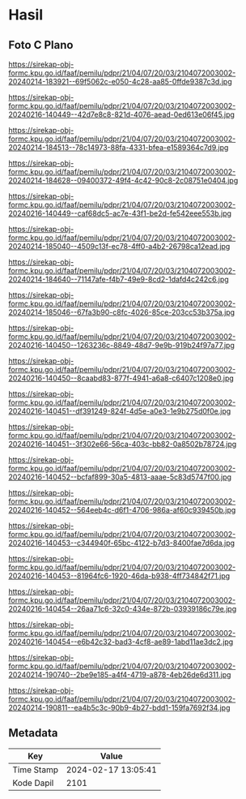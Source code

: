 # Hasil

## Foto C Plano

https://sirekap-obj-formc.kpu.go.id/faaf/pemilu/pdpr/21/04/07/20/03/2104072003002-20240214-183921--69f5062c-e050-4c28-aa85-0ffde9387c3d.jpg

https://sirekap-obj-formc.kpu.go.id/faaf/pemilu/pdpr/21/04/07/20/03/2104072003002-20240216-140449--42d7e8c8-821d-4076-aead-0ed613e06f45.jpg

https://sirekap-obj-formc.kpu.go.id/faaf/pemilu/pdpr/21/04/07/20/03/2104072003002-20240214-184513--78c14973-88fa-4331-bfea-e1589364c7d9.jpg

https://sirekap-obj-formc.kpu.go.id/faaf/pemilu/pdpr/21/04/07/20/03/2104072003002-20240214-184628--09400372-49f4-4c42-90c8-2c08751e0404.jpg

https://sirekap-obj-formc.kpu.go.id/faaf/pemilu/pdpr/21/04/07/20/03/2104072003002-20240216-140449--caf68dc5-ac7e-43f1-be2d-fe542eee553b.jpg

https://sirekap-obj-formc.kpu.go.id/faaf/pemilu/pdpr/21/04/07/20/03/2104072003002-20240214-185040--4509c13f-ec78-4ff0-a4b2-26798ca12ead.jpg

https://sirekap-obj-formc.kpu.go.id/faaf/pemilu/pdpr/21/04/07/20/03/2104072003002-20240214-184640--71147afe-f4b7-49e9-8cd2-1dafd4c242c6.jpg

https://sirekap-obj-formc.kpu.go.id/faaf/pemilu/pdpr/21/04/07/20/03/2104072003002-20240214-185046--67fa3b90-c8fc-4026-85ce-203cc53b375a.jpg

https://sirekap-obj-formc.kpu.go.id/faaf/pemilu/pdpr/21/04/07/20/03/2104072003002-20240216-140450--1263236c-8849-48d7-9e9b-919b24f97a77.jpg

https://sirekap-obj-formc.kpu.go.id/faaf/pemilu/pdpr/21/04/07/20/03/2104072003002-20240216-140450--8caabd83-877f-4941-a6a8-c6407c1208e0.jpg

https://sirekap-obj-formc.kpu.go.id/faaf/pemilu/pdpr/21/04/07/20/03/2104072003002-20240216-140451--df391249-824f-4d5e-a0e3-1e9b275d0f0e.jpg

https://sirekap-obj-formc.kpu.go.id/faaf/pemilu/pdpr/21/04/07/20/03/2104072003002-20240216-140451--3f302e66-56ca-403c-bb82-0a8502b78724.jpg

https://sirekap-obj-formc.kpu.go.id/faaf/pemilu/pdpr/21/04/07/20/03/2104072003002-20240216-140452--bcfaf899-30a5-4813-aaae-5c83d5747f00.jpg

https://sirekap-obj-formc.kpu.go.id/faaf/pemilu/pdpr/21/04/07/20/03/2104072003002-20240216-140452--564eeb4c-d6f1-4706-986a-af60c939450b.jpg

https://sirekap-obj-formc.kpu.go.id/faaf/pemilu/pdpr/21/04/07/20/03/2104072003002-20240216-140453--c344940f-65bc-4122-b7d3-8400fae7d6da.jpg

https://sirekap-obj-formc.kpu.go.id/faaf/pemilu/pdpr/21/04/07/20/03/2104072003002-20240216-140453--81964fc6-1920-46da-b938-4ff734842f71.jpg

https://sirekap-obj-formc.kpu.go.id/faaf/pemilu/pdpr/21/04/07/20/03/2104072003002-20240216-140454--26aa71c6-32c0-434e-872b-03939186c79e.jpg

https://sirekap-obj-formc.kpu.go.id/faaf/pemilu/pdpr/21/04/07/20/03/2104072003002-20240216-140454--e6b42c32-bad3-4cf8-ae89-1abd11ae3dc2.jpg

https://sirekap-obj-formc.kpu.go.id/faaf/pemilu/pdpr/21/04/07/20/03/2104072003002-20240214-190740--2be9e185-a4f4-4719-a878-4eb26de6d311.jpg

https://sirekap-obj-formc.kpu.go.id/faaf/pemilu/pdpr/21/04/07/20/03/2104072003002-20240214-190811--ea4b5c3c-90b9-4b27-bdd1-159fa7692f34.jpg


## Metadata

| Key        | Value               |
| ---------- | ------------------- |
| Time Stamp | 2024-02-17 13:05:41 |
| Kode Dapil | 2101                |



